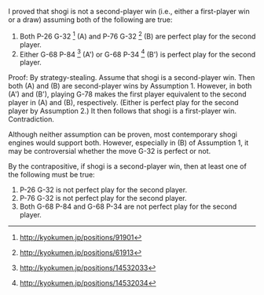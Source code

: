 ---
---

I proved that shogi is not a second-player win (i.e., either a first-player win or a draw) assuming both of the following are true:

1. Both P-26 G-32 [^1] (A) and P-76 G-32 [^2] (B) are perfect play for the second player.
2. Either G-68 P-84 [^3] (A') or G-68 P-34 [^4] (B') is perfect play for the second player.

Proof: By strategy-stealing.  Assume that shogi is a second-player win.  Then both (A) and (B) are second-player wins by Assumption 1.  However, in both (A') and (B'), playing G-78 makes the first player equivalent to the second player in (A) and (B), respectively.  (Either is perfect play for the second player by Assumption 2.)  It then follows that shogi is a first-player win.  Contradiction.

Although neither assumption can be proven, most contemporary shogi engines would support both.  However, especially in (B) of Assumption 1, it may be controversial whether the move G-32 is perfect or not.

By the contrapositive, if shogi is a second-player win, then at least one of the following must be true:

1. P-26 G-32 is not perfect play for the second player.
2. P-76 G-32 is not perfect play for the second player.
3. Both G-68 P-84 and G-68 P-34 are not perfect play for the second player.

[^1]: http://kyokumen.jp/positions/91901
[^2]: http://kyokumen.jp/positions/61913
[^3]: http://kyokumen.jp/positions/14532033
[^4]: http://kyokumen.jp/positions/14532034
